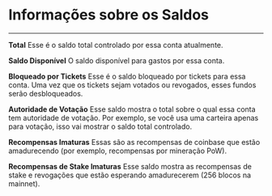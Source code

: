 # Informações sobre os Saldos

---

**Total** Esse é o saldo total controlado por essa conta atualmente.

**Saldo Disponível** O saldo disponível para gastos por essa conta.

**Bloqueado por Tickets** Esse é o saldo bloqueado por tickets para essa conta. Uma vez que os tickets sejam votados ou revogados, esses fundos serão desbloqueados.

**Autoridade de Votação** Esse saldo mostra o total sobre o qual essa conta tem autoridade de votação. Por exemplo, se você usa uma carteira apenas para votação, isso vai mostrar o saldo total controlado.

**Recompensas Imaturas** Essas são as recompensas de coinbase que estão amadurecendo (por exemplo, recompensas por mineração PoW).

**Recompensas de Stake Imaturas** Esse saldo mostra as recompensas de stake e revogações que estão esperando amadurecerem (256 blocos na mainnet).
